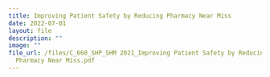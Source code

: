 ```yaml
---
title: Improving Patient Safety by Reducing Pharmacy Near Miss
date: 2022-07-01
layout: file
description: ""
image: ""
file_url: /files/C_660_SHP_SHM 2021_Improving Patient Safety by Reducing
  Pharmacy Near Miss.pdf
---
```

